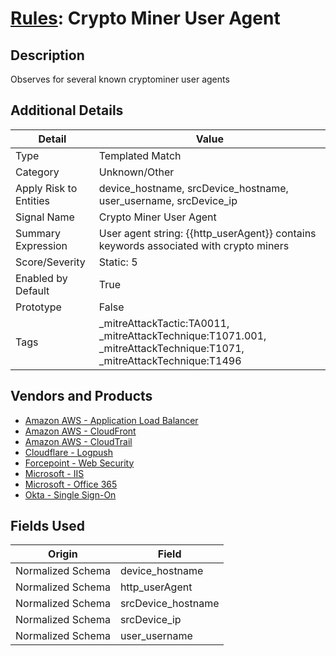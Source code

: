 # [Rules](README.md): Crypto Miner User Agent

## Description
Observes for several known cryptominer user agents

## Additional Details
|Detail|Value|
|----|----|
|Type|Templated Match|
|Category|Unknown/Other|
|Apply Risk to Entities|device_hostname, srcDevice_hostname, user_username, srcDevice_ip|
|Signal Name|Crypto Miner User Agent|
|Summary Expression|User agent string: {{http_userAgent}} contains keywords associated with crypto miners|
|Score/Severity|Static: 5|
|Enabled by Default|True|
|Prototype|False|
|Tags|_mitreAttackTactic:TA0011, _mitreAttackTechnique:T1071.001, _mitreAttackTechnique:T1071, _mitreAttackTechnique:T1496|
## Vendors and Products
- [Amazon AWS - Application Load Balancer](../products/5bb9e0b3-8d57-4b10-8952-0b6ffe91b599.md)
- [Amazon AWS - CloudFront](../products/44f07c08-c2ad-4a95-a058-1d0737ff90db.md)
- [Amazon AWS - CloudTrail](../products/033624b0-218e-4dcb-b93f-0f1fb1806c56.md)
- [Cloudflare - Logpush](../products/c2503fcc-ef30-4e40-bb32-0bf47151b140.md)
- [Forcepoint - Web Security](../products/e90edc67-68d4-4d67-82f6-4524f94b59bb.md)
- [Microsoft - IIS](../products/fca8785d-4823-4442-86b2-8acbaa176da4.md)
- [Microsoft - Office 365](../products/d3ed003d-5ddd-4c7a-bea5-63eae6311833.md)
- [Okta - Single Sign-On](../products/51278354-d6b5-4c8e-a8fd-8197df334e67.md)


## Fields Used

|Origin|Field|
|----|----|
|Normalized Schema|device_hostname|
|Normalized Schema|http_userAgent|
|Normalized Schema|srcDevice_hostname|
|Normalized Schema|srcDevice_ip|
|Normalized Schema|user_username|


